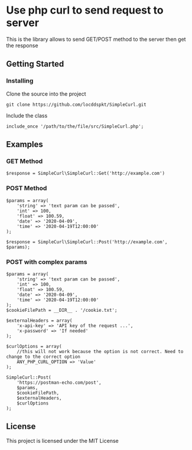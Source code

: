 # Use php curl to send request to server

This is the library allows to send GET/POST method to the server then get the response

## Getting Started

### Installing

Clone the source into the project

```
git clone https://github.com/locddspkt/SimpleCurl.git
```

Include the class

```
include_once '/path/to/the/file/src/SimpleCurl.php';
```

## Examples
### GET Method

```
$response = SimpleCurl\SimpleCurl::Get('http://example.com')
```

### POST Method

```
$params = array(
    'string' => 'text param can be passed', 
    'int' => 100,
    'float' => 100.59,
    'date' => '2020-04-09',
    'time' => '2020-04-19T12:00:00'
);

$response = SimpleCurl\SimpleCurl::Post('http://example.com', $params);
```
### POST with complex params
```
$params = array(
    'string' => 'text param can be passed',
    'int' => 100,
    'float' => 100.59,
    'date' => '2020-04-09',
    'time' => '2020-04-19T12:00:00'
);
$cookieFilePath = __DIR__ . '/cookie.txt';

$externalHeaders = array(
    'x-api-key' => 'API key of the request ...',
    'x-password' => 'If needed'
);

$curlOptions = array(
    //this will not work because the option is not correct. Need to change to the correct option
    ANY_PHP_CURL_OPTION => 'Value'
);

SimpleCurl::Post(
    'https://postman-echo.com/post',
    $params,
    $cookieFilePath,
    $externalHeaders,
    $curlOptions
);
```
## License

This project is licensed under the MIT License
